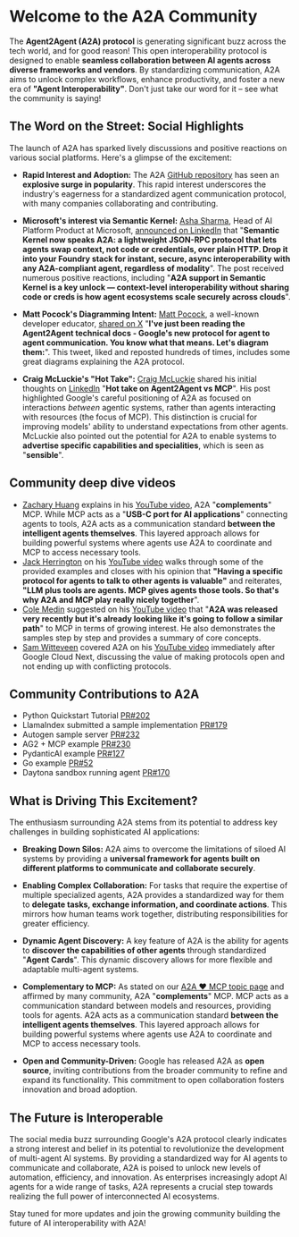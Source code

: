 # Welcome to the A2A Community

The **Agent2Agent (A2A) protocol** is generating significant buzz across the
tech world, and for good reason! This open interoperability protocol is designed
to enable **seamless collaboration between AI agents across diverse frameworks
and vendors**. By standardizing communication, A2A aims to unlock complex
workflows, enhance productivity, and foster a new era of **"Agent
Interoperability"**. Don't just take our word for it – see what the community is
saying!


## The Word on the Street: Social Highlights

The launch of A2A has sparked lively discussions and positive reactions on various social platforms. Here's a glimpse of the excitement:

- **Rapid Interest and Adoption:** The A2A [GitHub repository](https://github.com/a2aproject/A2A) has seen an **explosive surge in popularity**. This rapid interest underscores the industry's eagerness for a standardized agent communication protocol, with many companies collaborating and contributing.

- **Microsoft's interest via Semantic Kernel:** [Asha Sharma](https://www.linkedin.com/in/aboutasha/), Head of AI Platform Product at Microsoft, [announced on LinkedIn](https://www.linkedin.com/posts/aboutasha_a2a-ugcPost-7318649411704602624-0C_8) that "**Semantic Kernel now speaks A2A: a lightweight JSON-RPC protocol that lets agents swap context, not code or credentials, over plain HTTP. Drop it into your Foundry stack for instant, secure, async interoperability with any A2A-compliant agent, regardless of modality**". The post received numerous positive reactions, including "**A2A support in Semantic Kernel is a key unlock — context-level interoperability without sharing code or creds is how agent ecosystems scale securely across clouds**".

- **Matt Pocock's Diagramming Intent:** [Matt Pocock](https://x.com/mattpocockuk), a well-known developer educator, [shared on X](https://x.com/mattpocockuk/status/1910002033018421400) "**I've just been reading the Agent2Agent technical docs - Google's new protocol for agent to agent communication. You know what that means. Let's diagram them:**". This tweet, liked and reposted hundreds of times, includes some great diagrams explaining the A2A protocol.

- **Craig McLuckie's "Hot Take":** [Craig McLuckie](https://www.linkedin.com/in/craigmcluckie/) shared his initial thoughts on [LinkedIn](https://www.linkedin.com/posts/craigmcluckie_hot-take-on-agent2agent-vs-mcp-google-just-activity-7315939233792176128-4rGQ) "**Hot take on Agent2Agent vs MCP**". His post highlighted Google's careful positioning of A2A as focused on interactions _between_ agentic systems, rather than agents interacting with resources (the focus of MCP). This distinction is crucial for improving models' ability to understand expectations from other agents. McLuckie also pointed out the potential for A2A to enable systems to **advertise specific capabilities and specialities**, which is seen as "**sensible**".

## Community deep dive videos

- [Zachary Huang](https://www.youtube.com/@ZacharyLLM) explains in his [YouTube video](https://www.youtube.com/watch?v=wrCF8MoXC_I), A2A "**complements**" MCP. While MCP acts as a "**USB-C port for AI applications**" connecting agents to tools, A2A acts as a communication standard **between the intelligent agents themselves**. This layered approach allows for building powerful systems where agents use A2A to coordinate and MCP to access necessary tools.
- [Jack Herrington](https://www.youtube.com/@jherr) on his [YouTube video](https://www.youtube.com/watch?v=voaKr_JHvF4) walks through some of the provided examples and closes with his opinion that **"Having a specific protocol for agents to talk to other agents is valuable"** and reiterates, **"LLM plus tools are agents. MCP gives agents those tools. So that's why A2A and MCP play really nicely together**".
- [Cole Medin](https://www.youtube.com/@ColeMedin) suggested on his [YouTube video](https://www.youtube.com/watch?v=ywMWpmOOaSo) that "**A2A was released very recently but it's already looking like it's going to follow a similar path**" to MCP in terms of growing interest. He also demonstrates the samples step by step and provides a summary of core concepts.
- [Sam Witteveen](https://www.youtube.com/@samwitteveenai) covered A2A on his [YouTube video](https://www.youtube.com/watch?v=rAeqTaYj_aI) immediately after Google Cloud Next, discussing the value of making protocols open and not ending up with conflicting protocols.

## Community Contributions to A2A

- Python Quickstart Tutorial [PR\#202](https://github.com/a2aproject/A2A/pull/202)
- LlamaIndex submitted a sample implementation [PR\#179](https://github.com/a2aproject/A2A/pull/179)
- Autogen sample server [PR\#232](https://github.com/a2aproject/A2A/pull/232)
- AG2 \+ MCP example [PR\#230](https://github.com/a2aproject/A2A/pull/230)
- PydanticAI example [PR\#127](https://github.com/a2aproject/A2A/pull/127)
- Go example [PR\#52](https://github.com/a2aproject/A2A/pull/52)
- Daytona sandbox running agent [PR\#170](https://github.com/a2aproject/A2A/pull/170)

## What is Driving This Excitement?

The enthusiasm surrounding A2A stems from its potential to address key challenges in building sophisticated AI applications:

- **Breaking Down Silos:** A2A aims to overcome the limitations of siloed AI systems by providing a **universal framework for agents built on different platforms to communicate and collaborate securely**.

- **Enabling Complex Collaboration:** For tasks that require the expertise of multiple specialized agents, A2A provides a standardized way for them to **delegate tasks, exchange information, and coordinate actions**. This mirrors how human teams work together, distributing responsibilities for greater efficiency.

- **Dynamic Agent Discovery:** A key feature of A2A is the ability for agents to **discover the capabilities of other agents** through standardized "**Agent Cards**". This dynamic discovery allows for more flexible and adaptable multi-agent systems.

- **Complementary to MCP:** As stated on our [A2A ❤️ MCP topic page](topics/a2a-and-mcp.md) and affirmed by many community, A2A "**complements**" MCP. MCP acts as a communication standard between models and resources, providing tools for agents. A2A acts as a communication standard **between the intelligent agents themselves**. This layered approach allows for building powerful systems where agents use A2A to coordinate and MCP to access necessary tools.

- **Open and Community-Driven:** Google has released A2A as **open source**, inviting contributions from the broader community to refine and expand its functionality. This commitment to open collaboration fosters innovation and broad adoption.

## The Future is Interoperable

The social media buzz surrounding Google's A2A protocol clearly indicates a strong interest and belief in its potential to revolutionize the development of multi-agent AI systems. By providing a standardized way for AI agents to communicate and collaborate, A2A is poised to unlock new levels of automation, efficiency, and innovation. As enterprises increasingly adopt AI agents for a wide range of tasks, A2A represents a crucial step towards realizing the full power of interconnected AI ecosystems.

Stay tuned for more updates and join the growing community building the future of AI interoperability with A2A!
